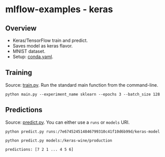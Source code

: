 # mlflow-examples - keras

## Overview
* Keras/TensorFlow train and predict.
* Saves model as keras flavor.
* MNIST dataset.
* Setup: [conda.yaml](conda.yaml).

## Training

Source: [train.py](train.py).
Run the standard main function from the command-line.
```
python main.py --experiment_name sklearn --epochs 3 --batch_size 128
```

## Predictions

Source: [predict.py](predict.py).
You can either use a `runs` or `models` URI.
```
python predict.py runs:/7e674524514846799310c41f10d6b99d/keras-model
```

```
python predict.py models:/keras-wine/production
```

```
predictions: [7 2 1 ... 4 5 6]
```


